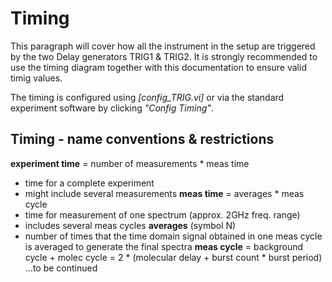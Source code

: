# Timing
This paragraph will cover how all the instrument in the setup are triggered by the two Delay generators TRIG1 & TRIG2. It is strongly recommended to use the timing diagram together with this documentation to ensure valid timig values. 

The timing is configured using *[config_TRIG.vi]* or via the standard experiment software by clicking *"Config Timing"*.

## Timing - name conventions & restrictions
**experiment time** 
= number of measurements * meas time
- time for a complete experiment
- might include several measurements 
**meas time**
= averages * meas cycle
- time for measurement of one spectrum (approx. 2GHz freq. range)
- includes several meas cycles
**averages** (symbol N)
- number of times that the time domain signal obtained in one meas cycle is averaged to generate the final spectra
**meas cycle**
= background cycle + molec cycle
= 2 * (molecular delay + burst count * burst period)
...to be continued

